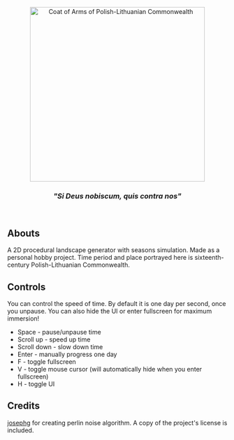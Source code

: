 <p align="center"><img src="https://upload.wikimedia.org/wikipedia/commons/thumb/8/89/Large_coat_of_arms_of_polish-lithuanian_commonwealth_under_jagiellon.svg/1200px-Large_coat_of_arms_of_polish-lithuanian_commonwealth_under_jagiellon.svg.png" alt="Coat of Arms of Polish-Lithuanian Commonwealth" width="400px"/></p><h3><p align="center"><i>"Si Deus nobiscum, quis contra nos"</i></p></h3><br/>

## Abouts
A 2D procedural landscape generator with seasons simulation. Made as a personal hobby project. Time period and place portrayed here is sixteenth-century Polish-Lithuanian Commonwealth.

## Controls
You can control the speed of time. By default it is one day per second, once you unpause. You can also hide the UI or enter fullscreen for maximum immersion!
- Space - pause/unpause time
- Scroll up - speed up time
- Scroll down - slow down time
- Enter - manually progress one day
- F - toggle fullscreen
- V - toggle mouse cursor (will automatically hide when you enter fullscreen)
- H - toggle UI

## Credits
[josephg](https://github.com/josephg/noisejs) for creating perlin noise algorithm. A copy of the project's license is included.
